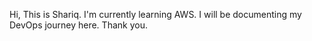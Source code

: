 Hi, This is Shariq. I'm currently learning AWS. I will be documenting my DevOps journey here. Thank you. 
